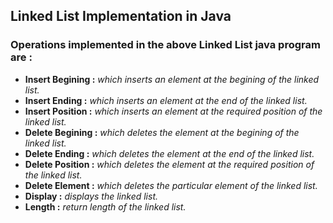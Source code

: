 ## Linked List Implementation in Java
### Operations implemented in the above Linked List java program are :
- <b>Insert Begining  :</b> <i>which inserts an element at the begining of the linked list.</i>
- <b>Insert Ending    :</b> <i>which inserts an element at the end of the linked list.</i>
- <b>Insert Position  :</b> <i>which inserts an element at the required position of the linked list.</i>
- <b>Delete Begining  :</b> <i>which deletes the element at the begining of the linked list.</i>
- <b>Delete Ending    :</b> <i>which deletes the element at the end of the linked list.</i>
- <b>Delete Position  :</b> <i>which deletes the element at the required position of the linked list.</i>
- <b>Delete Element   :</b> <i>which deletes the particular element of the linked list.</i>
- <b>Display          :</b> <i>displays the linked list.</i>
- <b>Length           :</b> <i>return length of the linked list.</i>
